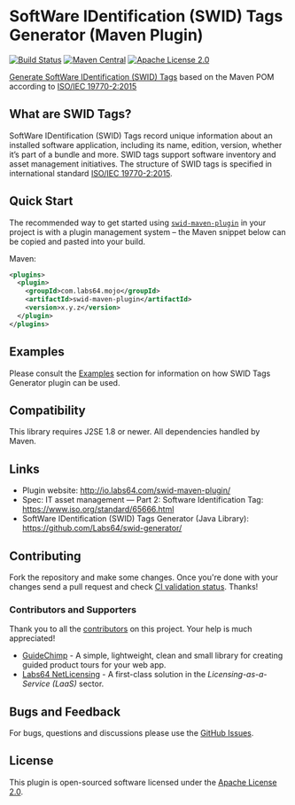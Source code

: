 # SoftWare IDentification (SWID) Tags Generator (Maven Plugin)

[![Build Status](https://travis-ci.org/Labs64/swid-maven-plugin.svg)](https://travis-ci.org/Labs64/swid-maven-plugin)
[![Maven Central](https://maven-badges.herokuapp.com/maven-central/com.labs64.mojo/swid-maven-plugin/badge.svg?style=flat)](https://maven-badges.herokuapp.com/maven-central/com.labs64.mojo/swid-maven-plugin)
[![Apache License 2.0](https://img.shields.io/badge/License-Apache%202.0-blue.svg)](https://github.com/Labs64/swid-maven-plugin/blob/master/LICENSE)

[Generate SoftWare IDentification (SWID) Tags](https://github.com/Labs64/swid-generator/) based on the Maven POM according to [ISO/IEC 19770-2:2015](https://www.iso.org/standard/65666.html)

## What are SWID Tags?

SoftWare IDentification (SWID) Tags record unique information about an installed software application, including its name, edition, version, whether it’s part of a bundle and more. SWID tags support software inventory and asset management initiatives. The structure of SWID tags is specified in international standard [ISO/IEC 19770-2:2015](https://www.iso.org/standard/65666.html).

## Quick Start

The recommended way to get started using [`swid-maven-plugin`](https://maven-badges.herokuapp.com/maven-central/com.labs64.mojo/swid-maven-plugin) in your project is with a plugin management system – the Maven snippet below can be copied and pasted into your build.

Maven:
```xml
<plugins>
  <plugin>
    <groupId>com.labs64.mojo</groupId>
    <artifactId>swid-maven-plugin</artifactId>
    <version>x.y.z</version>
  </plugin>
</plugins>
```

## Examples

Please consult the [Examples](http://io.labs64.com/swid-maven-plugin/examples/generate-basic.html) section for information on how SWID Tags Generator plugin can be used.

## Compatibility

This library requires J2SE 1.8 or newer. All dependencies handled by Maven.

## Links
- Plugin website: http://io.labs64.com/swid-maven-plugin/
- Spec: IT asset management — Part 2: Software Identification Tag: https://www.iso.org/standard/65666.html
- SoftWare IDentification (SWID) Tags Generator (Java Library): https://github.com/Labs64/swid-generator/

## Contributing

Fork the repository and make some changes. Once you're done with your changes send a pull request and check [CI validation status](https://travis-ci.org/Labs64/swid-maven-plugin).
Thanks!

### Contributors and Supporters

Thank you to all the [contributors](https://github.com/Labs64/swid-maven-plugin/graphs/contributors) on this project. Your help is much appreciated!

- [GuideChimp](https://github.com/Labs64/GuideChimp) - A simple, lightweight, clean and small library for creating guided product tours for your web app.
- [Labs64 NetLicensing](https://netlicensing.io) - A first-class solution in the *Licensing-as-a-Service (LaaS)* sector.

## Bugs and Feedback

For bugs, questions and discussions please use the [GitHub Issues](https://github.com/Labs64/swid-maven-plugin/issues).

## License

This plugin is open-sourced software licensed under the [Apache License 2.0](LICENSE).
